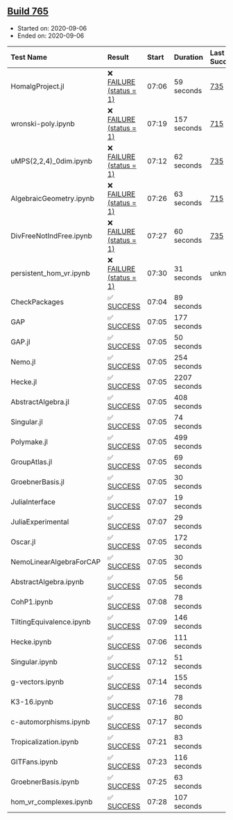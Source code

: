 ## [Build 765](https://oscarci.mathematik.uni-kl.de/job/oscar-stable/765/)

* Started on: 2020-09-06
* Ended on: 2020-09-06

| Test Name    | Result | Start | Duration | Last Success | First Failure |
|:-------------|:-------|:------|:---------|:-------------|:--------------|
| HomalgProject.jl | ❌ [FAILURE (status = 1)](https://oscarci.mathematik.uni-kl.de/job/oscar-stable/765/artifact/logs/build-765/HomalgProject.jl.log) | 07:06 | 59 seconds | [735](https://oscarci.mathematik.uni-kl.de/job/oscar-stable/735/) | [736](https://oscarci.mathematik.uni-kl.de/job/oscar-stable/736/) |
| wronski-poly.ipynb | ❌ [FAILURE (status = 1)](https://oscarci.mathematik.uni-kl.de/job/oscar-stable/765/artifact/logs/build-765/wronski-poly.ipynb.log) | 07:19 | 157 seconds | [715](https://oscarci.mathematik.uni-kl.de/job/oscar-stable/715/) | [716](https://oscarci.mathematik.uni-kl.de/job/oscar-stable/716/) |
| uMPS(2,2,4)_0dim.ipynb | ❌ [FAILURE (status = 1)](https://oscarci.mathematik.uni-kl.de/job/oscar-stable/765/artifact/logs/build-765/uMPS-2-2-4-_0dim.ipynb.log) | 07:12 | 62 seconds | [735](https://oscarci.mathematik.uni-kl.de/job/oscar-stable/735/) | [736](https://oscarci.mathematik.uni-kl.de/job/oscar-stable/736/) |
| AlgebraicGeometry.ipynb | ❌ [FAILURE (status = 1)](https://oscarci.mathematik.uni-kl.de/job/oscar-stable/765/artifact/logs/build-765/AlgebraicGeometry.ipynb.log) | 07:26 | 63 seconds | [715](https://oscarci.mathematik.uni-kl.de/job/oscar-stable/715/) | [716](https://oscarci.mathematik.uni-kl.de/job/oscar-stable/716/) |
| DivFreeNotIndFree.ipynb | ❌ [FAILURE (status = 1)](https://oscarci.mathematik.uni-kl.de/job/oscar-stable/765/artifact/logs/build-765/DivFreeNotIndFree.ipynb.log) | 07:27 | 60 seconds | [735](https://oscarci.mathematik.uni-kl.de/job/oscar-stable/735/) | [736](https://oscarci.mathematik.uni-kl.de/job/oscar-stable/736/) |
| persistent_hom_vr.ipynb | ❌ [FAILURE (status = 1)](https://oscarci.mathematik.uni-kl.de/job/oscar-stable/765/artifact/logs/build-765/persistent_hom_vr.ipynb.log) | 07:30 | 31 seconds | unknown | unknown |
| CheckPackages | ✅ [SUCCESS](https://oscarci.mathematik.uni-kl.de/job/oscar-stable/765/artifact/logs/build-765/CheckPackages.log) | 07:04 | 89 seconds |  |  |
| GAP | ✅ [SUCCESS](https://oscarci.mathematik.uni-kl.de/job/oscar-stable/765/artifact/logs/build-765/GAP.log) | 07:05 | 177 seconds |  |  |
| GAP.jl | ✅ [SUCCESS](https://oscarci.mathematik.uni-kl.de/job/oscar-stable/765/artifact/logs/build-765/GAP.jl.log) | 07:05 | 50 seconds |  |  |
| Nemo.jl | ✅ [SUCCESS](https://oscarci.mathematik.uni-kl.de/job/oscar-stable/765/artifact/logs/build-765/Nemo.jl.log) | 07:05 | 254 seconds |  |  |
| Hecke.jl | ✅ [SUCCESS](https://oscarci.mathematik.uni-kl.de/job/oscar-stable/765/artifact/logs/build-765/Hecke.jl.log) | 07:05 | 2207 seconds |  |  |
| AbstractAlgebra.jl | ✅ [SUCCESS](https://oscarci.mathematik.uni-kl.de/job/oscar-stable/765/artifact/logs/build-765/AbstractAlgebra.jl.log) | 07:05 | 408 seconds |  |  |
| Singular.jl | ✅ [SUCCESS](https://oscarci.mathematik.uni-kl.de/job/oscar-stable/765/artifact/logs/build-765/Singular.jl.log) | 07:05 | 74 seconds |  |  |
| Polymake.jl | ✅ [SUCCESS](https://oscarci.mathematik.uni-kl.de/job/oscar-stable/765/artifact/logs/build-765/Polymake.jl.log) | 07:05 | 499 seconds |  |  |
| GroupAtlas.jl | ✅ [SUCCESS](https://oscarci.mathematik.uni-kl.de/job/oscar-stable/765/artifact/logs/build-765/GroupAtlas.jl.log) | 07:05 | 69 seconds |  |  |
| GroebnerBasis.jl | ✅ [SUCCESS](https://oscarci.mathematik.uni-kl.de/job/oscar-stable/765/artifact/logs/build-765/GroebnerBasis.jl.log) | 07:05 | 30 seconds |  |  |
| JuliaInterface | ✅ [SUCCESS](https://oscarci.mathematik.uni-kl.de/job/oscar-stable/765/artifact/logs/build-765/JuliaInterface.log) | 07:07 | 19 seconds |  |  |
| JuliaExperimental | ✅ [SUCCESS](https://oscarci.mathematik.uni-kl.de/job/oscar-stable/765/artifact/logs/build-765/JuliaExperimental.log) | 07:07 | 29 seconds |  |  |
| Oscar.jl | ✅ [SUCCESS](https://oscarci.mathematik.uni-kl.de/job/oscar-stable/765/artifact/logs/build-765/Oscar.jl.log) | 07:05 | 172 seconds |  |  |
| NemoLinearAlgebraForCAP | ✅ [SUCCESS](https://oscarci.mathematik.uni-kl.de/job/oscar-stable/765/artifact/logs/build-765/NemoLinearAlgebraForCAP.log) | 07:05 | 30 seconds |  |  |
| AbstractAlgebra.ipynb | ✅ [SUCCESS](https://oscarci.mathematik.uni-kl.de/job/oscar-stable/765/artifact/logs/build-765/AbstractAlgebra.ipynb.log) | 07:05 | 56 seconds |  |  |
| CohP1.ipynb | ✅ [SUCCESS](https://oscarci.mathematik.uni-kl.de/job/oscar-stable/765/artifact/logs/build-765/CohP1.ipynb.log) | 07:08 | 78 seconds |  |  |
| TiltingEquivalence.ipynb | ✅ [SUCCESS](https://oscarci.mathematik.uni-kl.de/job/oscar-stable/765/artifact/logs/build-765/TiltingEquivalence.ipynb.log) | 07:09 | 146 seconds |  |  |
| Hecke.ipynb | ✅ [SUCCESS](https://oscarci.mathematik.uni-kl.de/job/oscar-stable/765/artifact/logs/build-765/Hecke.ipynb.log) | 07:06 | 111 seconds |  |  |
| Singular.ipynb | ✅ [SUCCESS](https://oscarci.mathematik.uni-kl.de/job/oscar-stable/765/artifact/logs/build-765/Singular.ipynb.log) | 07:12 | 51 seconds |  |  |
| g-vectors.ipynb | ✅ [SUCCESS](https://oscarci.mathematik.uni-kl.de/job/oscar-stable/765/artifact/logs/build-765/g-vectors.ipynb.log) | 07:14 | 155 seconds |  |  |
| K3-16.ipynb | ✅ [SUCCESS](https://oscarci.mathematik.uni-kl.de/job/oscar-stable/765/artifact/logs/build-765/K3-16.ipynb.log) | 07:16 | 78 seconds |  |  |
| c-automorphisms.ipynb | ✅ [SUCCESS](https://oscarci.mathematik.uni-kl.de/job/oscar-stable/765/artifact/logs/build-765/c-automorphisms.ipynb.log) | 07:17 | 80 seconds |  |  |
| Tropicalization.ipynb | ✅ [SUCCESS](https://oscarci.mathematik.uni-kl.de/job/oscar-stable/765/artifact/logs/build-765/Tropicalization.ipynb.log) | 07:21 | 83 seconds |  |  |
| GITFans.ipynb | ✅ [SUCCESS](https://oscarci.mathematik.uni-kl.de/job/oscar-stable/765/artifact/logs/build-765/GITFans.ipynb.log) | 07:23 | 116 seconds |  |  |
| GroebnerBasis.ipynb | ✅ [SUCCESS](https://oscarci.mathematik.uni-kl.de/job/oscar-stable/765/artifact/logs/build-765/GroebnerBasis.ipynb.log) | 07:25 | 63 seconds |  |  |
| hom_vr_complexes.ipynb | ✅ [SUCCESS](https://oscarci.mathematik.uni-kl.de/job/oscar-stable/765/artifact/logs/build-765/hom_vr_complexes.ipynb.log) | 07:28 | 107 seconds |  |  |
